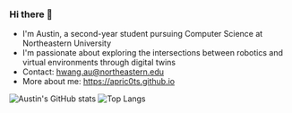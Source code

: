 ### Hi there 👋

- I'm Austin, a second-year student pursuing Computer Science at Northeastern University
- I'm passionate about exploring the intersections between robotics and virtual environments through digital twins
- Contact: hwang.au@northeastern.edu
- More about me: https://apric0ts.github.io

![Austin's GitHub stats](https://github-readme-stats.vercel.app/api?username=apric0ts&show_icons=true&theme=synthwave&include_all_commits=true&rank_icon=github)
![Top Langs](https://github-readme-stats.vercel.app/api/top-langs/?username=apric0ts&size_weight=.75&count_weight=3&layout=donut&theme=synthwave)

<!--
**apric0ts/apric0ts** is a ✨ _special_ ✨ repository because its `README.md` (this file) appears on your GitHub profile.
Here are some ideas to get you started:

- 🔭 I’m currently working on ...
- 🌱 I’m currently learning ...
- 👯 I’m looking to collaborate on ...
- 🤔 I’m looking for help with ...
- 💬 Ask me about ...
- 📫 How to reach me: ...
- 😄 Pronouns: ...
- ⚡ Fun fact: ...
-->
